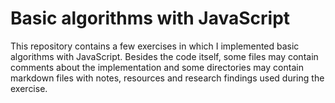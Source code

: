 # Basic algorithms with JavaScript

This repository contains a few exercises in which I implemented basic algorithms with JavaScript. Besides the code itself, some files may contain comments about the implementation and some directories may contain markdown files with notes, resources and research findings used during the exercise.
